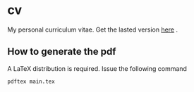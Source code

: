 # cv
My personal curriculum vitae. Get the lasted version [here](https://github.com/geeanlooca/cv/releases/latest/download/cv.pdf) .

## How to generate the pdf
A LaTeX distribution is required.
Issue the following command

```
pdftex main.tex
```
